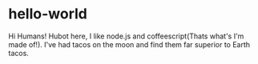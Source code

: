 # hello-world

Hi Humans!
Hubot here, I like node.js and coffeescript(Thats what's I'm made of!).
I've had tacos on the moon and find them far superior to Earth tacos.
